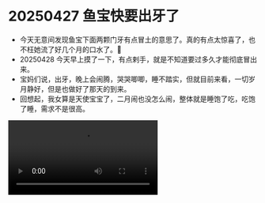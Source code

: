 # 20250427 鱼宝快要出牙了

- 今天无意间发现鱼宝下面两颗门牙有点冒土的意思了。真的有点太惊喜了，也不枉她流了好几个月的口水了。🤣
- 20250428 今天早上摸了一下，有点剌手，就是不知道要过多久才能彻底冒出来。
- 宝妈们说，出牙，晚上会闹腾，哭哭唧唧，睡不踏实，但就目前来看，一切岁月静好，但是也做好了那天的到来。
- 回想起，我女算是天使宝宝了，二月闹也没怎么闹，整体就是睡饱了吃，吃饱了睡，需求不是很高。

<video src="/assets/videos/03852EA3-451C-46D5-9C46-D2650AF18EA2.mov" controls preload="auto" width="60%"></video>

